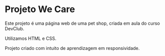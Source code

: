 <h1>Projeto We Care</h1> 
<P>Este projeto é uma página web de uma pet shop, criada em aula do curso DevClub.</P>
<p>Utilizamos HTML e CSS.</p>
<p>Projeto criado com intuito de aprendizagem em responsividade.</p>
